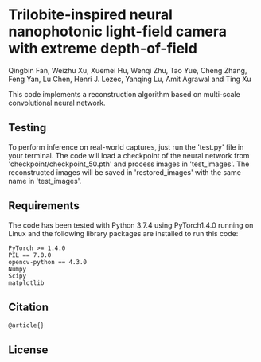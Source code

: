 # Trilobite-inspired neural nanophotonic light-field camera with extreme depth-of-field

Qingbin Fan, Weizhu Xu, Xuemei Hu, Wenqi Zhu, Tao Yue, Cheng Zhang, Feng Yan, Lu Chen, Henri J. Lezec, Yanqing Lu, Amit Agrawal and Ting Xu

This code implements a reconstruction algorithm based on multi-scale convolutional neural network.

## Testing

To perform inference on real-world captures, just run the 'test.py' file in your terminal. The code will load a checkpoint of  the neural network from 'checkpoint/checkpoint_50.pth' and process images in 'test_images'. The reconstructed images will be saved in 'restored_images' with the same name in 'test_images'.

## Requirements

The code has been tested with Python 3.7.4 using PyTorch1.4.0 running on Linux and the following library packages are installed to run this code:

```
PyTorch >= 1.4.0
PIL == 7.0.0
opencv-python == 4.3.0
Numpy
Scipy
matplotlib
```

## Citation

```
@article{}
```

## License

